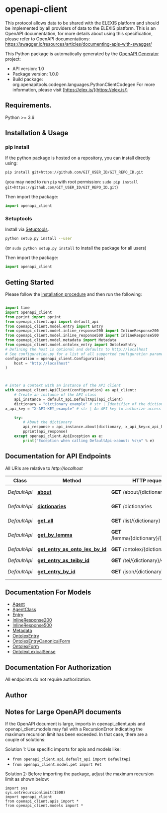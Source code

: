 # openapi-client
This protocol allows data to be shared with the ELEXIS platform and should be implemented by all providers of data to the ELEXIS platform. This is an OpenAPI documentation, for more details about using this specification, please refer to OpenAPI documentations: https://swagger.io/resources/articles/documenting-apis-with-swagger/

This Python package is automatically generated by the [OpenAPI Generator](https://openapi-generator.tech) project:

- API version: 1.0
- Package version: 1.0.0
- Build package: org.openapitools.codegen.languages.PythonClientCodegen
For more information, please visit [https://elex.is/](https://elex.is/)

## Requirements.

Python >= 3.6

## Installation & Usage
### pip install

If the python package is hosted on a repository, you can install directly using:

```sh
pip install git+https://github.com/GIT_USER_ID/GIT_REPO_ID.git
```
(you may need to run `pip` with root permission: `sudo pip install git+https://github.com/GIT_USER_ID/GIT_REPO_ID.git`)

Then import the package:
```python
import openapi_client
```

### Setuptools

Install via [Setuptools](http://pypi.python.org/pypi/setuptools).

```sh
python setup.py install --user
```
(or `sudo python setup.py install` to install the package for all users)

Then import the package:
```python
import openapi_client
```

## Getting Started

Please follow the [installation procedure](#installation--usage) and then run the following:

```python

import time
import openapi_client
from pprint import pprint
from openapi_client.api import default_api
from openapi_client.model.entry import Entry
from openapi_client.model.inline_response200 import InlineResponse200
from openapi_client.model.inline_response500 import InlineResponse500
from openapi_client.model.metadata import Metadata
from openapi_client.model.ontolex_entry import OntolexEntry
# Defining the host is optional and defaults to http://localhost
# See configuration.py for a list of all supported configuration parameters.
configuration = openapi_client.Configuration(
    host = "http://localhost"
)



# Enter a context with an instance of the API client
with openapi_client.ApiClient(configuration) as api_client:
    # Create an instance of the API class
    api_instance = default_api.DefaultApi(api_client)
    dictionary = "dictionary_example" # str | Identifier of the dictionary to describe
x_api_key = "X-API-KEY_example" # str | An API key to authorize access to this endpoint if necessary (optional)

    try:
        # About the dictionary
        api_response = api_instance.about(dictionary, x_api_key=x_api_key)
        pprint(api_response)
    except openapi_client.ApiException as e:
        print("Exception when calling DefaultApi->about: %s\n" % e)
```

## Documentation for API Endpoints

All URIs are relative to *http://localhost*

Class | Method | HTTP request | Description
------------ | ------------- | ------------- | -------------
*DefaultApi* | [**about**](docs/DefaultApi.md#about) | **GET** /about/{dictionary} | About the dictionary
*DefaultApi* | [**dictionaries**](docs/DefaultApi.md#dictionaries) | **GET** /dictionaries | Get dictionaries
*DefaultApi* | [**get_all**](docs/DefaultApi.md#get_all) | **GET** /list/{dictionary} | Get all lemmas
*DefaultApi* | [**get_by_lemma**](docs/DefaultApi.md#get_by_lemma) | **GET** /lemma/{dictionary}/{headword} | Headword lookup
*DefaultApi* | [**get_entry_as_onto_lex_by_id**](docs/DefaultApi.md#get_entry_as_onto_lex_by_id) | **GET** /ontolex/{dictionary}/{id} | Entry as Turtle
*DefaultApi* | [**get_entry_as_teiby_id**](docs/DefaultApi.md#get_entry_as_teiby_id) | **GET** /tei/{dictionary}/{id} | Entry XML
*DefaultApi* | [**get_entry_by_id**](docs/DefaultApi.md#get_entry_by_id) | **GET** /json/{dictionary}/{id} | Entry as JSON


## Documentation For Models

 - [Agent](docs/Agent.md)
 - [AgentClass](docs/AgentClass.md)
 - [Entry](docs/Entry.md)
 - [InlineResponse200](docs/InlineResponse200.md)
 - [InlineResponse500](docs/InlineResponse500.md)
 - [Metadata](docs/Metadata.md)
 - [OntolexEntry](docs/OntolexEntry.md)
 - [OntolexEntryCanonicalForm](docs/OntolexEntryCanonicalForm.md)
 - [OntolexForm](docs/OntolexForm.md)
 - [OntolexLexicalSense](docs/OntolexLexicalSense.md)


## Documentation For Authorization

 All endpoints do not require authorization.

## Author




## Notes for Large OpenAPI documents
If the OpenAPI document is large, imports in openapi_client.apis and openapi_client.models may fail with a
RecursionError indicating the maximum recursion limit has been exceeded. In that case, there are a couple of solutions:

Solution 1:
Use specific imports for apis and models like:
- `from openapi_client.api.default_api import DefaultApi`
- `from openapi_client.model.pet import Pet`

Solution 2:
Before importing the package, adjust the maximum recursion limit as shown below:
```
import sys
sys.setrecursionlimit(1500)
import openapi_client
from openapi_client.apis import *
from openapi_client.models import *
```


